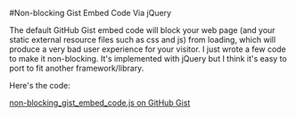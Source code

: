#Non-blocking Gist Embed Code Via jQuery
<!-- date: 2011-03-28 00:00 -->

The default GitHub Gist embed code will block your web page (and your static external resource files such as css and js) from loading, which will produce a very bad user experience for your visitor. I just wrote a few code to make it non-blocking. It's implemented with jQuery but I think it's easy to port to fit another framework/library.

Here's the code:

<div data-gist-id=889189><a href="http://gist.github.com/889189">non-blocking_gist_embed_code.js on GitHub Gist</a></div>
